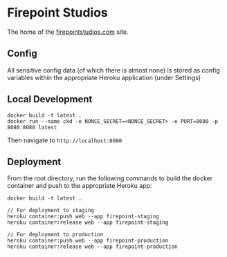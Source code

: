 # Firepoint Studios

The home of the [firepointstudios.com](https://www.firepointstudios.com) site.

## Config

All sensitive config data (of which there is almost none) is stored as config variables within the appropriate Heroku application (under Settings)

## Local Development

```
docker build -t latest .
docker run --name ckd -e NONCE_SECRET=<NONCE_SECRET> -e PORT=8080 -p 8080:8080 latest
```

Then navigate to `http://localhost:8080`

## Deployment

From the root directory, run the following commands to build the docker container and push to the appropriate Heroku app:

```
docker build -t latest .

// For deployment to staging
heroku container:push web --app firepoint-staging
heroku container:release web --app firepoint-staging

// For deployment to production
heroku container:push web --app firepoint-production
heroku container:release web --app firepoint-production
```